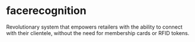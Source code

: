 facerecognition
===============

Revolutionary system that empowers retailers with the ability to connect with their clientele, without the need for membership cards or RFID tokens.
